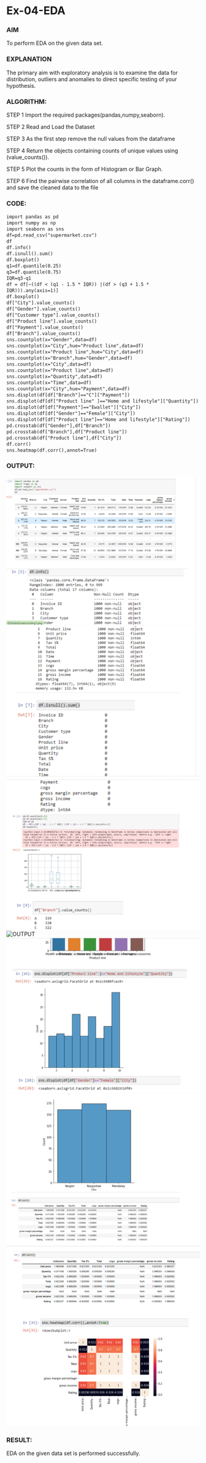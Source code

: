 # Ex-04-EDA
### AIM
To perform EDA on the given data set.

### EXPLANATION
The primary aim with exploratory analysis is to examine the data for distribution, outliers and anomalies to direct specific testing of your hypothesis.

### ALGORITHM:
STEP 1
Import the required packages(pandas,numpy,seaborn).

STEP 2
Read and Load the Dataset

STEP 3
As the first step remove the null values from the dataframe

STEP 4
Return the objects containing counts of unique values using (value_counts()).

STEP 5
Plot the counts in the form of Histogram or Bar Graph.

STEP 6
Find the pairwise correlation of all columns in the dataframe.corr() and save the cleaned data to the file

### CODE:
```
import pandas as pd
import numpy as np
import seaborn as sns
df=pd.read_csv("supermarket.csv")
df
df.info()
df.isnull().sum()
df.boxplot()
q1=df.quantile(0.25)
q3=df.quantile(0.75)
IQR=q3-q1
df = df[~((df < (q1 - 1.5 * IQR)) |(df > (q3 + 1.5 * IQR))).any(axis=1)]
df.boxplot()
df["City"].value_counts()
df["Gender"].value_counts()
df["Customer type"].value_counts()
df["Product line"].value_counts()
df["Payment"].value_counts()
df["Branch"].value_counts()
sns.countplot(x="Gender",data=df)
sns.countplot(x="City",hue="Product line",data=df)
sns.countplot(x="Product line",hue="City",data=df)
sns.countplot(x="Branch",hue="Gender",data=df)
sns.countplot(x="City",data=df)
sns.countplot(x="Product line",data=df)
sns.countplot(x="Quantity",data=df)
sns.countplot(x="Time",data=df)
sns.countplot(x="City",hue="Payment",data=df)
sns.displot(df[df["Branch"]=="C"]["Payment"])
sns.displot(df[df["Product line" ]=="Home and lifestyle"]["Quantity"])
sns.displot(df[df["Payment"]=="Ewallet"]["City"])
sns.displot(df[df["Gender"]=="Female"]["City"])
sns.displot(df[df["Product line"]=="Home and lifestyle"]["Rating"])
pd.crosstab(df["Gender"],df["Branch"])
pd.crosstab(df["Branch"],df["Product line"])
pd.crosstab(df["Product line"],df["City"])
df.corr()
sns.heatmap(df.corr(),annot=True)
```
### OUTPUT:
![OUTPUT](.//b1.png)
![OUTPUT](.//b2.png)
![OUTPUT](.//b3.png)
![OUTPUT](.//b4.png)
![OUTPUT](.//b5.png)
![OUTPUT](.//b6.png)
![OUTPUT](.//b7.png)


### RESULT:
EDA on the given data set is performed successfully.